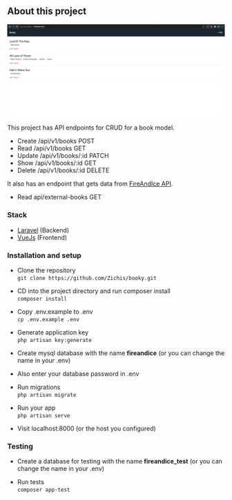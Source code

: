## About this project

![project screenshot](project_screenshot.png)

This project has API endpoints for CRUD for a book model. 
- Create /api/v1/books POST
- Read /api/v1/books GET
- Update /api/v1/books/:id PATCH
- Show /api/v1/books/:id GET
- Delete /api/v1/books/:id DELETE

It also has an endpoint that gets data from [FireAndIce API](https://anapioficeandfire.com/).
- Read api/external-books GET

### Stack
- [Laravel](https://laravel.com/) (Backend)
- [VueJs](https://vuejs.org/) (Frontend)

### Installation and setup
- Clone the repository  
`git clone https://github.com/Zichis/booky.git`

- CD into the project directory and run composer install  
`composer install`

- Copy .env.example to .env  
`cp .env.example .env`

- Generate application key  
`php artisan key:generate`

- Create mysql database with the name **fireandice** (or you can change the name in your .env)

- Also enter your database password in .env

- Run migrations  
`php artisan migrate`

- Run your app  
`php artisan serve`

- Visit localhost:8000 (or the host you configured)

### Testing
- Create a database for testing with the name **fireandice_test** (or you can change the name in your .env)

- Run tests  
`composer app-test`
